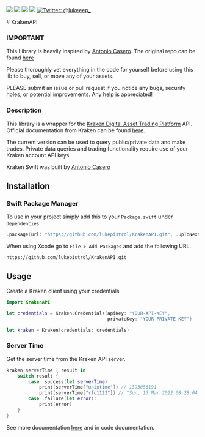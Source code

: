 <p>
    <img src="https://img.shields.io/badge/version-1.0.0-green" />
    <img src="https://img.shields.io/badge/Swift-5.5.3-ff69b4.svg" />
    <img src="https://img.shields.io/badge/iOS-12+-brightgreen.svg" />
    <img src="https://img.shields.io/badge/macOS-10.12+-brightgreen.svg" />
    <a href="https://twitter.com/lukeeep_">
        <img src="https://img.shields.io/badge/Contact-@lukeeep_-lightgrey.svg?style=flat" alt="Twitter: @lukeeep_" />
    </a>
</p>
# KrakenAPI

### IMPORTANT
This Library is heavily inspired by [Antonio Casero](@acaserop). The original repo can be found [here](https://github.com/antoniocasero/Kraken)

Please thoroughly vet everything in the code for yourself before using this lib to buy, sell, or move any of your assets.

PLEASE submit an issue or pull request if you notice any bugs, security holes, or potential improvements. Any help is appreciated!

### Description

This library is a wrapper for the [Kraken Digital Asset Trading Platform](https://www.kraken.com) API. Official documentation from Kraken can be found [here](https://www.kraken.com/help/api).

The current version  can be used to query public/private data and make trades. Private data queries and trading functionality require use of your Kraken account API keys.

Kraken Swift was built by [Antonio Casero](@acaserop) 

## Installation

### Swift Package Manager
To use in your project simply add this to your ```Package.swift``` under ```dependencies```.

```swift
.package(url: "https://github.com/lukepistrol/KrakenAPI.git", .upToNextMajor(from: "1.0.0"))
```
When using Xcode go to ```File > Add Packages``` and add the following URL: 
```
https://github.com/lukepistrol/KrakenAPI.git
```

## Usage

Create a Kraken client using your credentials

```swift
import KrakenAPI

let credentials = Kraken.Credentials(apiKey: "YOUR-API-KEY", 
                                     privateKey: "YOUR-PRIVATE-KEY")

let kraken = Kraken(credentials: credentials)
```

### Server Time

Get the server time from the Kraken API server.

```swift
kraken.serverTime { result in 
    switch result {
        case .success(let serverTime):
            print(serverTime["unixtime"]) // 1393056191
            print(serverTime["rfc1123"]) // "Sun, 13 Mar 2022 08:28:04 GMT"
        case .failure(let error):
            print(error) 
    }
}
```

See more documentation [here](https://docs.kraken.com/rest/) and in code documentation.
